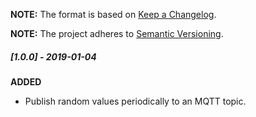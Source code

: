 **NOTE:** The format is based on [Keep a Changelog](http://keepachangelog.com/en/1.0.0/).

**NOTE:** The project adheres to [Semantic Versioning](http://semver.org/spec/v2.0.0.html).

##### [1.0.0] - 2019-01-04

**ADDED**

* Publish random values periodically to an MQTT topic.

